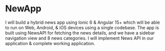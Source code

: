 # NewApp
I will build a hybrid news app using Ionic 6 & Angular 15+ which will be able to run on Web, Android, & iOS devices using a single codebase. The app is built using NewsAPI for fetching the news details, and we have a sidebar navigation view and 8 news categories. I will implement News API in our application & complete working application.
